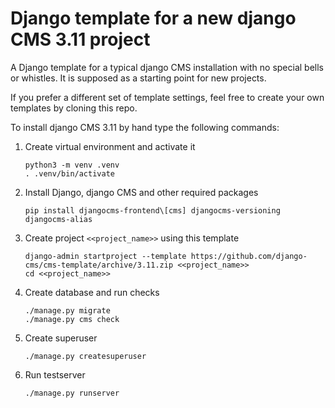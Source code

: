 # Django template for a new django CMS 3.11 project

A Django template for a typical django CMS installation with no 
special bells or whistles. It is supposed as a starting point 
for new projects.

If you prefer a different set of template settings, feel free to 
create your own templates by cloning this repo.

To install django CMS 3.11 by hand type the following commands:

1. Create virtual environment and activate it
   ```
   python3 -m venv .venv
   . .venv/bin/activate
   ```
2. Install Django, django CMS and other required packages
   ```
   pip install djangocms-frontend\[cms] djangocms-versioning djangocms-alias
   ```
3. Create project `<<project_name>>` using this template
   ```
   django-admin startproject --template https://github.com/django-cms/cms-template/archive/3.11.zip <<project_name>>
   cd <<project_name>>
   ```
4. Create database and run checks
   ```
   ./manage.py migrate
   ./manage.py cms check
   ```
5. Create superuser
   ```
   ./manage.py createsuperuser
   ```
6. Run testserver
   ```
   ./manage.py runserver
   ```

